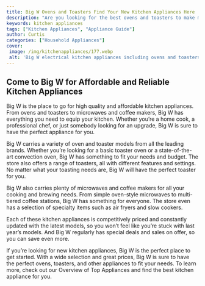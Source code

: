 ```yaml
---
title: Big W Ovens and Toasters Find Your New Kitchen Appliances Here
description: "Are you looking for the best ovens and toasters to make meal prep easier and cooking more enjoyable Check out this blog post and find the perfect Big W kitchen appliance for your home"
keywords: kitchen appliances
tags: ["Kitchen Appliances", "Appliance Guide"]
author: Curtis
categories: ["Household Appliances"]
cover: 
 image: /img/kitchenappliances/177.webp
 alt: 'Big W electrical kitchen appliances including ovens and toasters'
---
```

## Come to Big W for Affordable and Reliable Kitchen Appliances
Big W is the place to go for high quality and affordable kitchen appliances. From ovens and toasters to microwaves and coffee makers, Big W has everything you need to equip your kitchen. Whether you’re a home cook, a professional chef, or just somebody looking for an upgrade, Big W is sure to have the perfect appliance for you.

Big W carries a variety of oven and toaster models from all the leading brands. Whether you’re looking for a basic toaster oven or a state-of-the-art convection oven, Big W has something to fit your needs and budget. The store also offers a range of toasters, all with different features and settings. No matter what your toasting needs are, Big W will have the perfect toaster for you.

Big W also carries plenty of microwaves and coffee makers for all your cooking and brewing needs. From simple oven-style microwaves to multi-tiered coffee stations, Big W has something for everyone. The store even has a selection of specialty items such as air fryers and slow cookers.

Each of these kitchen appliances is competitively priced and constantly updated with the latest models, so you won’t feel like you’re stuck with last year’s models. And Big W regularly has special deals and sales on offer, so you can save even more.

If you’re looking for new kitchen appliances, Big W is the perfect place to get started. With a wide selection and great prices, Big W is sure to have the perfect ovens, toasters, and other appliances to fit your needs. To learn more, check out our Overview of Top Appliances and find the best kitchen appliance for you.
